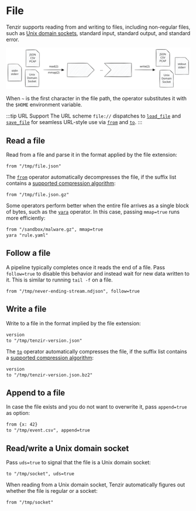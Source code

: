 # File

Tenzir supports reading from and writing to files, including non-regular files,
such as [Unix domain sockets](https://en.wikipedia.org/wiki/Unix_domain_socket),
standard input, standard output, and standard error.

![File](file.svg)

When `~` is the first character in the file path, the operator substitutes it
with the `$HOME` environment variable.

:::tip URL Support
The URL scheme `file://` dispatches to
[`load_file`](../../tql2/operators/load_file.md) and
[`save_file`](../../tql2/operators/save_file.md) for seamless URL-style use via
[`from`](../../tql2/operators/from.md) and [`to`](../../tql2/operators/to.md).
:::

## Read a file

Read from a file and parse it in the format applied by the file extension:

```tql
from "/tmp/file.json"
```

The [`from`](../../tql2/operators/from.md) operator automatically decompresses the
file, if the suffix list contains a [supported compression
algorithm](../../tql2/operators/from.md#compression):

```tql
from "/tmp/file.json.gz"
```

Some operators perform better when the entire file arrives as a single block of
bytes, such as the [`yara`](../../tql2/operators/yara.md) operator. In this
case, passing `mmap=true` runs more efficiently:

```tql
from "/sandbox/malware.gz", mmap=true
yara "rule.yaml"
```

## Follow a file

A pipeline typically completes once it reads the end of a file. Pass
`follow=true` to disable this behavior and instead wait for new data written to
it. This is similar to running `tail -f` on a file.

```
from "/tmp/never-ending-stream.ndjson", follow=true
```

## Write a file

Write to a file in the format implied by the file extension:

```tql
version
to "/tmp/tenzir-version.json"
```

The [`to`](../../tql2/operators/to.md) operator automatically compresses the
file, if the suffix list contains a [supported compression
algorithm](../../tql2/operators/to.md#compression):

```tql
version
to "/tmp/tenzir-version.json.bz2"
```

## Append to a file

In case the file exists and you do not want to overwrite it, pass `append=true`
as option:

```tql
from {x: 42}
to "/tmp/event.csv", append=true
```

## Read/write a Unix domain socket

Pass `uds=true` to signal that the file is a Unix domain socket:

```tql
to "/tmp/socket", uds=true
```

When reading from a Unix domain socket, Tenzir automatically figures out whether
the file is regular or a socket:

```tql
from "/tmp/socket"
```
